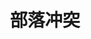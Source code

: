 ---
title: "部落冲突"
slug: "clashofclans"
weight: 4        # 排序权重（数字越小越靠前）
thumbnail: "/clash.svg"  # 缩略图路径
---